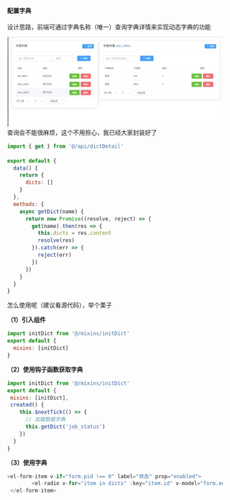 #### 配置字典
设计思路，前端可通过字典名称（唯一）查询字典详情来实现动态字典的功能

![](./_image/2019-04-11-09-55-41.jpg)
查询会不能很麻烦，这个不用担心，我已经大家封装好了
``` javascript
import { get } from '@/api/dictDetail'

export default {
  data() {
    return {
      dicts: []
    }
  },
  methods: {
    async getDict(name) {
      return new Promise((resolve, reject) => {
        get(name).then(res => {
          this.dicts = res.content
          resolve(res)
        }).catch(err => {
          reject(err)
        })
      })
    }
  }
}
```
怎么使用呢（建议看源代码），举个栗子

**（1）引入组件**
``` javascript
import initDict from '@/mixins/initDict'
export default {
  mixins: [initDict]
}
```
**（2）使用钩子函数获取字典**
``` javascript
import initDict from '@/mixins/initDict'
export default {
 mixins: [initDict],
 created() {
    this.$nextTick(() => {
      // 加载数据字典
      this.getDict('job_status')
    })
  }
}
```
**（3）使用字典**
```javascript
<el-form-item v-if="form.pid !== 0" label="状态" prop="enabled">
        <el-radio v-for="item in dicts" :key="item.id" v-model="form.enabled" :label="item.value">{{ item.label }}</el-radio>
 </el-form-item>
```